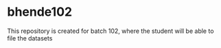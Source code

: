 # bhende102
This repository is created for batch 102, where the student will be able to file the datasets

